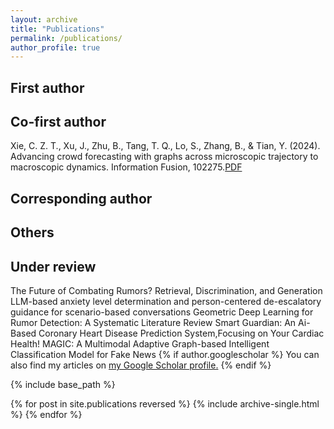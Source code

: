 ```yaml
---
layout: archive
title: "Publications"
permalink: /publications/
author_profile: true
---
```

## First author

## Co-first author
Xie, C. Z. T., Xu, J., Zhu, B., Tang, T. Q., Lo, S., Zhang, B., & Tian, Y. (2024). Advancing crowd forecasting with graphs across microscopic trajectory to macroscopic dynamics. Information Fusion, 102275.[PDF](https://www.sciencedirect.com/science/article/pii/S1566253524000538)

## Corresponding author

## Others

## Under review
The Future of Combating Rumors? Retrieval, Discrimination, and Generation
LLM-based anxiety level determination and person-centered de-escalatory guidance for scenario-based conversations
Geometric Deep Learning for Rumor Detection: A Systematic Literature Review
Smart Guardian: An Ai-Based Coronary Heart Disease Prediction System,Focusing on Your Cardiac Health!
MAGIC: A Multimodal Adaptive Graph-based Intelligent Classification Model for Fake News
{% if author.googlescholar %}
  You can also find my articles on <u><a href="{{author.googlescholar}}">my Google Scholar profile</a>.</u>
{% endif %}

{% include base_path %}

{% for post in site.publications reversed %}
  {% include archive-single.html %}
{% endfor %}
